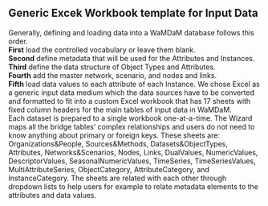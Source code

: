 ## Generic Excek Workbook template for Input Data  
Generally, defining and loading data into a WaMDaM database follows this order.   
**First** load the controlled vocabulary or leave them blank.   
**Second** define metadata that will be used for the Attributes and Instances.   
**Third** define the data structure of Object Types and Attributes.       
**Fourth** add the master network, scenario, and nodes and links.  
**Fifth** load data values to each attribute of each Instance. We chose Excel as a generic input data medium which the data sources have to be converted and formatted to fit into a custom Excel workbook that has 17 sheets with fixed column headers for the main tables of input data in WaMDaM.     
Each dataset is prepared to a single workbook one-at-a-time. The Wizard maps all the bridge tables’ complex relationships and users do not need to know anything about primary or foreign keys.
These sheets are: Organizations&People, Sources&Methods, Datasets&ObjectTypes, Attributes, Networks&Scenarios, Nodes, Links, DualValues, NumericValues, DescriptorValues, SeasonalNumericValues, TimeSeries, TimeSeriesValues, MultiAttributeSeries, ObjectCategory, AttributeCategory, and InstanceCategory. The sheets are related with each other through dropdown lists to help users for example to relate metadata elements to the attributes and data values.  
